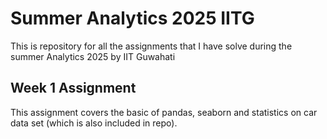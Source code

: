 # Summer Analytics 2025 IITG
This is repository for all the assignments that I have solve during the summer Analytics 2025 by IIT Guwahati

## Week 1 Assignment
This assignment covers the basic of pandas, seaborn and statistics on car data set (which is also included in repo).
